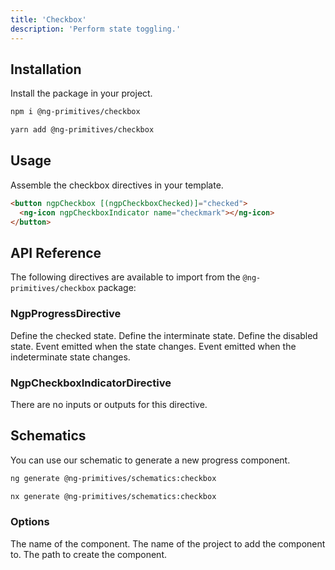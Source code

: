 ```yaml
---
title: 'Checkbox'
description: 'Perform state toggling.'
---
```


## Installation

Install the package in your project.

<CodeGroup>

```bash npm
npm i @ng-primitives/checkbox
```

```bash yarn
yarn add @ng-primitives/checkbox
```

</CodeGroup>

## Usage

Assemble the checkbox directives in your template.

```html
<button ngpCheckbox [(ngpCheckboxChecked)]="checked">
  <ng-icon ngpCheckboxIndicator name="checkmark"></ng-icon>
</button>
```

## API Reference

The following directives are available to import from the `@ng-primitives/checkbox` package:

### NgpProgressDirective

<ResponseField name="ngpCheckboxChecked" type="boolean" default="false">
  Define the checked state.
</ResponseField>

<ResponseField name="ngpCheckboxIndeterminate" type="boolean" default="false">
  Define the interminate state.
</ResponseField>

<ResponseField name="ngpCheckboxDisabled" type="boolean" default="false">
  Define the disabled state.
</ResponseField>

<ResponseField name="ngpCheckboxCheckedChange" type="boolean">
  Event emitted when the state changes.
</ResponseField>

<ResponseField name="ngpCheckboxIndeterminateChange" type="boolean">
  Event emitted when the indeterminate state changes.
</ResponseField>

### NgpCheckboxIndicatorDirective

There are no inputs or outputs for this directive.

## Schematics

You can use our schematic to generate a new progress component.

<CodeGroup>

```bash Angular CLI
ng generate @ng-primitives/schematics:checkbox
```

```bash Nx
nx generate @ng-primitives/schematics:checkbox
```

</CodeGroup>

### Options

<ResponseField name="name" type="string">
  The name of the component.
</ResponseField>

<ResponseField name="project" type="string">
  The name of the project to add the component to.
</ResponseField>

<ResponseField name="path" type="string">
  The path to create the component.
</ResponseField>

